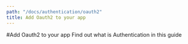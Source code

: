 ```yaml
---
path: "/docs/authentication/oauth2"
title: Add Oauth2 to your app
---
```


#Add Oauth2 to your app
Find out what is Authentication in this guide